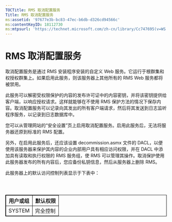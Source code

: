 ```yaml
---
TOCTitle: RMS 取消配置服务
Title: RMS 取消配置服务
ms:assetid: '97677e3b-bc83-47ec-b6db-d326cd94566c'
ms:contentKeyID: 18112730
ms:mtpsurl: 'https://technet.microsoft.com/zh-cn/library/Cc747695(v=WS.10)'
---
```


RMS 取消配置服务
================

取消配置服务是通过 RMS 安装程序安装的自定义 Web 服务。它运行于根群集和权授权群集上。如果启用此服务，则该服务器上其他所有的 RMS Web 服务都将被禁用。

此服务可以解密受权限保护的内容的发布许可证中的内容密钥，并将该密钥提供给客户端，以响应授权请求。这样就能够在不使用 RMS 保护方法的情况下保存内容。取消配置服务可以记录向其发出的所有客户端请求，然后将其发送到日志监听程序服务，以记录到日志数据库中。

您可以从管理网站的“安全设置”页上启用取消配置服务。启用此服务后，无法将服务器还原到标准的 RMS 配置。

另外，在启用此服务后，还应该设置 decommission.asmx 文件的 DACL，以便使用该服务器来保护其内容的企业内部用户具有相应访问权限，并在 DACL 中添加具有读取和执行权限的 RMS 服务组，使 RMS 可以管理其操作。取消保护使用此服务器发布的所有内容后，您应备份私钥信息，然后从服务器上删除 RMS。

此服务器上的默认访问控制列表显示于下表中：

###  

 
<p></p>

<table style="border:1px solid black;">
<colgroup>
<col width="50%" />
<col width="50%" />
</colgroup>
<thead>
<tr class="header">
<th style="border:1px solid black;" >用户或组</th>
<th style="border:1px solid black;" >默认权限</th>
</tr>
</thead>
<tbody>
<tr class="odd">
<td style="border:1px solid black;">SYSTEM</td>
<td style="border:1px solid black;">完全控制</td>
</tr>
</tbody>
</table>

<p></p>


